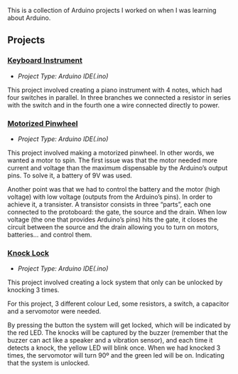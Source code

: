 This is a collection of Arduino projects I worked on when I was learning about Arduino.

## Projects


### [Keyboard Instrument](https://github.com/isheikh8492/Arduino-Projects/tree/main/Keyboard%20Instrument)
* *Project Type: Arduino IDE(.ino)*

This project involved creating a piano instrument with 4 notes, which had four switches in parallel. In three branches we connected a resistor in series with the switch and in the fourth one a wire connected directly to power.

### [Motorized Pinwheel]()
* *Project Type: Arduino IDE(.ino)*

This project involved making a motorized pinwheel. In other words, we wanted a motor to spin. The first issue was that the motor needed more current and voltage than the maximum dispensable by the Arduino’s output pins. To solve it, a battery of 9V was used.

Another point was that we had to control the battery and the motor (high voltage) with low voltage (outputs from the Arduino’s pins). In order to achieve it, a transister. A transistor consists in three “parts”, each one connected to the protoboard: the gate, the source and the drain. When low voltage (the one that provides Arduino’s pins) hits the gate, it closes the circuit between the source and the drain allowing you to turn on motors, batteries… and control them.

### [Knock Lock]()
* *Project Type: Arduino IDE(.ino)*

This project involved creating a lock system that only can be unlocked by knocking 3 times.

For this project, 3 different colour Led, some resistors, a switch, a capacitor and a servomotor were needed.

By pressing the button the system will get locked, which will be indicated by the red LED. The knocks will be captured by the buzzer (remember that the buzzer can act like a speaker and a vibration sensor), and each time it detects a knock, the yellow LED will blink once. When we had knocked 3 times, the servomotor will turn 90º and the green led will be on. Indicating that the system is unlocked.
